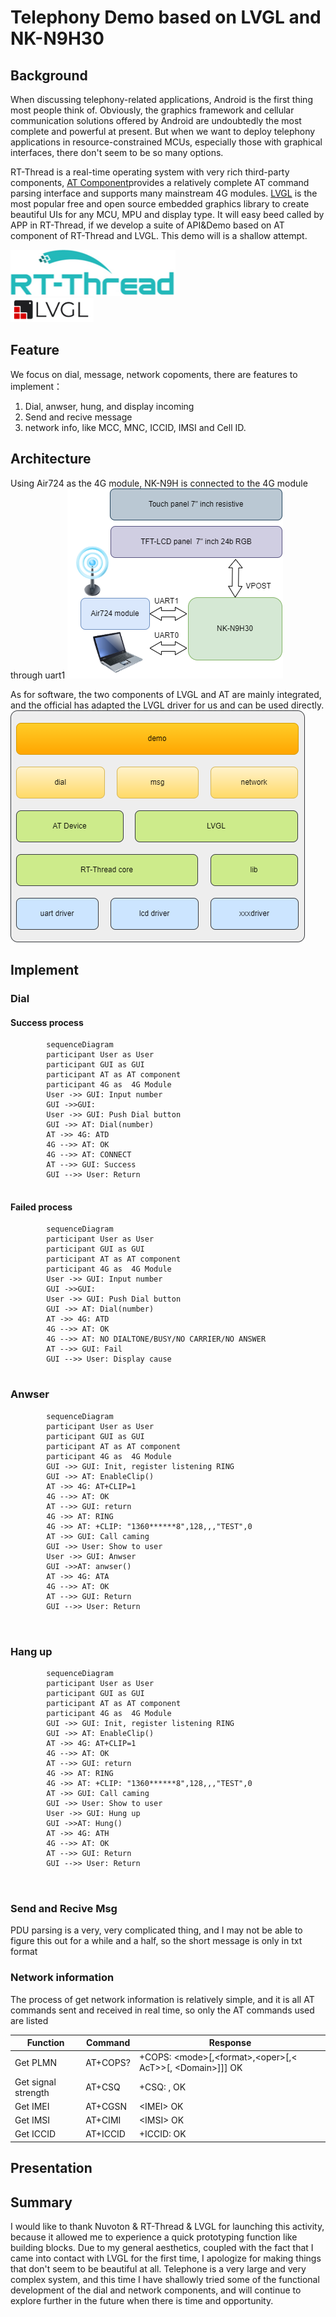 # Telephony Demo based on LVGL and NK-N9H30
## Background
When discussing telephony-related applications, Android is the first thing most people think of. Obviously, the graphics framework and cellular communication solutions offered by Android are undoubtedly the most complete and powerful at present. But when we want to deploy telephony applications in resource-constrained MCUs, especially those with graphical interfaces, there don't seem to be so many options.

RT-Thread is a real-time operating system with very rich third-party components, [AT Component](https://www.rt-thread.org/document/site/#/rt-thread-version/rt-thread-standard/programming-manual/at/at)provides a relatively complete AT command parsing interface and supports many mainstream 4G modules. [LVGL](https://lvgl.io/) is the most popular free and open source embedded graphics library to create beautiful UIs for any MCU, MPU and display type. It will easy beed called by APP in RT-Thread, if we develop a suite of API&Demo based on AT component of RT-Thread and LVGL. This demo will is a shallow attempt.

![RT-Thread](./figure/rtt.PNG)  
![LVGL](./figure/logo_lvgl.png)

## Feature
We focus on dial, message, network copoments, there are features to implement：
1. Dial, anwser, hung, and display incoming 
2. Send and recive message
3. network info, like MCC, MNC, ICCID, IMSI and Cell ID.
## Architecture
Using Air724 as the 4G module, NK-N9H is connected to the 4G module through uart1
![](./figure/arch-hardware.png)

As for software, the two components of LVGL and AT are mainly integrated, and the official has adapted the LVGL driver for us and can be used directly.
![](./figure/arch-software.png)
## Implement
### Dial
#### Success process
```mermaid
	    sequenceDiagram
        participant User as User
	    participant GUI as GUI
	    participant AT as AT component
	    participant 4G as  4G Module
        User ->> GUI: Input number
        GUI ->>GUI: 
        User ->> GUI: Push Dial button
        GUI ->> AT: Dial(number) 
        AT ->> 4G: ATD
        4G -->> AT: OK
        4G -->> AT: CONNECT
        AT -->> GUI: Success
        GUI -->> User: Return
	    
```

#### Failed process
```mermaid
	    sequenceDiagram
        participant User as User
	    participant GUI as GUI
	    participant AT as AT component
	    participant 4G as  4G Module
        User ->> GUI: Input number
        GUI ->>GUI: 
        User ->> GUI: Push Dial button
        GUI ->> AT: Dial(number) 
        AT ->> 4G: ATD
        4G -->> AT: OK
        4G -->> AT: NO DIALTONE/BUSY/NO CARRIER/NO ANSWER
        AT -->> GUI: Fail
        GUI -->> User: Display cause
	    
```
### Anwser
```mermaid
	    sequenceDiagram
        participant User as User
	    participant GUI as GUI
	    participant AT as AT component
	    participant 4G as  4G Module
        GUI ->> GUI: Init, register listening RING
        GUI ->> AT: EnableClip()
        AT ->> 4G: AT+CLIP=1
        4G -->> AT: OK
        AT -->> GUI: return
        4G ->> AT: RING
        4G ->> AT: +CLIP: "1360******8",128,,,"TEST",0
        AT ->> GUI: Call caming
        GUI ->> User: Show to user
        User ->> GUI: Anwser
        GUI ->>AT: anwser()
        AT ->> 4G: ATA
        4G -->> AT: OK
        AT -->> GUI: Return
        GUI -->> User: Return

	    
```

### Hang up
```mermaid
	    sequenceDiagram
        participant User as User
	    participant GUI as GUI
	    participant AT as AT component
	    participant 4G as  4G Module
        GUI ->> GUI: Init, register listening RING
        GUI ->> AT: EnableClip()
        AT ->> 4G: AT+CLIP=1
        4G -->> AT: OK
        AT -->> GUI: return
        4G ->> AT: RING
        4G ->> AT: +CLIP: "1360******8",128,,,"TEST",0
        AT ->> GUI: Call caming
        GUI ->> User: Show to user
        User ->> GUI: Hung up
        GUI ->>AT: Hung()
        AT ->> 4G: ATH
        4G -->> AT: OK
        AT -->> GUI: Return
        GUI -->> User: Return

	    
```
### Send and Recive Msg
PDU parsing is a very, very complicated thing, and I may not be able to figure this out for a while and a half, so the short message is only in txt format

### Network information
The process of get network information is relatively simple, and it is all AT commands sent and received in real time, so only the AT commands used are listed

| Function | Command | Response |
| -- | -- | -- |
| Get PLMN | AT+COPS? | +COPS: \<mode\>[,\<format\>,\<oper\>[,< AcT>>[, <Domain\>]]] OK
| Get signal strength | AT+CSQ | +CSQ: <rssi>,<ber> OK
| Get IMEI | AT+CGSN | \<IMEI\> OK
| Get IMSI | AT+CIMI | \<IMSI\> OK
| Get ICCID | AT+ICCID | +ICCID:<iccid> OK



## Presentation

## Summary
I would like to thank Nuvoton & RT-Thread & LVGL for launching this activity, because it allowed me to experience a quick prototyping function like building blocks. Due to my general aesthetics, coupled with the fact that I came into contact with LVGL for the first time, I apologize for making things that don't seem to be beautiful at all. Telephone is a very large and very complex system, and this time I have shallowly tried some of the functional development of the dial and network components, and will continue to explore further in the future when there is time and opportunity.